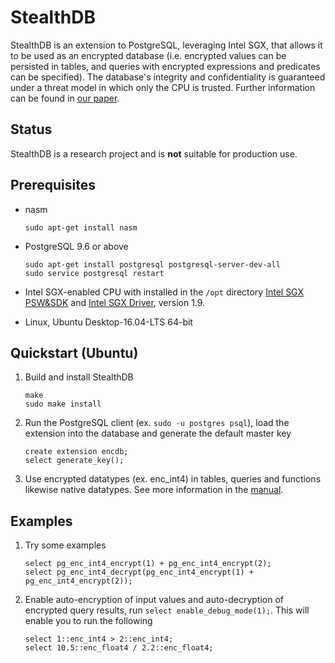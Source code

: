 StealthDB
=======================================================================

StealthDB is an extension to PostgreSQL, leveraging Intel SGX, that allows it to be used as an encrypted database (i.e. encrypted values can be persisted in tables, and queries with encrypted expressions and predicates can be specified). The database's integrity and confidentiality is guaranteed under a threat model in which only the CPU is trusted. Further information can be found in [our paper](https://arxiv.org/pdf/1711.02279.pdf).

## Status

StealthDB is a research project and is **not** suitable for production use. 

## Prerequisites

* nasm

	```
	sudo apt-get install nasm
	```

* PostgreSQL 9.6 or above

	```
	sudo apt-get install postgresql postgresql-server-dev-all
	sudo service postgresql restart
	```

* Intel SGX-enabled CPU with installed in the `/opt` directory [Intel SGX PSW&SDK](https://github.com/01org/linux-sgx#build-the-intelr-sgx-sdk-and-intelr-sgx-psw-package) and [Intel SGX Driver](https://github.com/01org/linux-sgx-driver#build-and-install-the-intelr-sgx-driver), version 1.9.

* Linux, Ubuntu Desktop-16.04-LTS 64-bit

## Quickstart (Ubuntu)

1. Build and install StealthDB

	```
	make
	sudo make install
	```

2. Run the PostgreSQL client (ex. `sudo -u postgres psql`), load the extension into the database and generate the default master key
 
	```
	create extension encdb;
	select generate_key();
	```

3. Use encrypted datatypes (ex. enc_int4) in tables, queries and functions likewise native datatypes. See more information in the [manual](https://github.com/cryptograph/stealthdb/docs/user/README.md).


## Examples

1. Try some examples

	```
	select pg_enc_int4_encrypt(1) + pg_enc_int4_encrypt(2);
	select pg_enc_int4_decrypt(pg_enc_int4_encrypt(1) + pg_enc_int4_encrypt(2));
	```
 
2. Enable auto-encryption of input values and auto-decryption of encrypted query results, run `select enable_debug_mode(1);`. This will enable you to run the following

	```
	select 1::enc_int4 > 2::enc_int4;
	select 10.5::enc_float4 / 2.2::enc_float4;
	```

